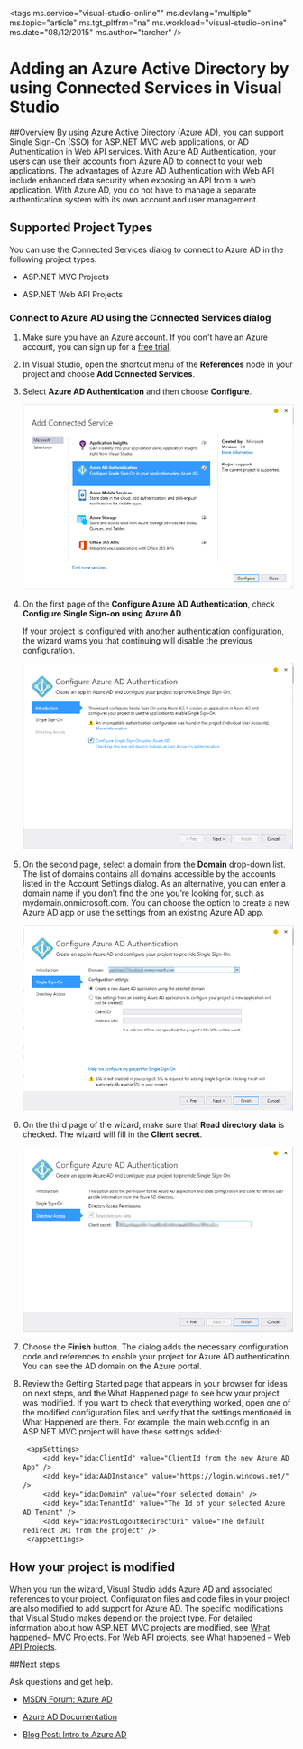 <properties 
   pageTitle="Adding an Azure Active Directory by using Connected Services in Visual Studio | Microsoft Azure"
   description="Add an Azure Active Directory by using the Visual Studio Add Connected Services dialog box"
   services="visual-studio-online"
   documentationCenter="na"
   authors="tarcher"
   manager="douge"
   editor="tlee" />
<tags 
   ms.service="visual-studio-online""
   ms.devlang="multiple"
   ms.topic="article"
   ms.tgt_pltfrm="na"
   ms.workload="visual-studio-online"
   ms.date="08/12/2015"
   ms.author="tarcher" />

# Adding an Azure Active Directory by using Connected Services in Visual Studio 

##Overview
By using Azure Active Directory (Azure AD), you can support Single Sign-On (SSO) for ASP.NET MVC web applications, or AD Authentication in Web API services. With Azure AD Authentication, your users can use their accounts from Azure AD to connect to your web applications. The advantages of Azure AD Authentication with Web API include enhanced data security when exposing an API from a web application. With Azure AD, you do not have to manage a separate authentication system with its own account and user management.

## Supported Project Types

You can use the Connected Services dialog to connect to Azure AD in the following project types.

- ASP.NET MVC Projects

- ASP.NET Web API Projects


### Connect to Azure AD using the Connected Services dialog

1. Make sure you have an Azure account. If you don't have an Azure account, you can sign up for a [free trial](http://go.microsoft.com/fwlink/?LinkId=518146).

1. In Visual Studio, open the shortcut menu of the **References** node in your project and choose **Add Connected Services**.
1. Select **Azure AD Authentication** and then choose **Configure**.

    ![Choose Add Azure AD Authentication](./media/vs-azure-tools-connected-services-add-active-directory/connected-services-add-active-directory.png)

1. On the first page of the **Configure Azure AD Authentication**, check **Configure Single Sign-on using Azure AD**.

    If your project is configured with another authentication configuration, the wizard warns you that continuing will disable the previous configuration.

    ![Configure Azure AD in the wizard](./media/vs-azure-tools-connected-services-add-active-directory/configure-azure-ad-wizard-1.png)

1.  On the second page, select a domain from the **Domain** drop-down list. The list of domains contains all domains accessible by the accounts listed in the Account Settings dialog. As an alternative, you can enter a domain name if you don’t find the one you’re looking for, such as mydomain.onmicrosoft.com. You can choose the option to create a new Azure AD app or use the settings from an existing Azure AD app. 

    ![Configure Azure AD in the wizard](./media/vs-azure-tools-connected-services-add-active-directory/configure-azure-ad-wizard-2.png)


1. On the third page of the wizard, make sure that **Read directory data** is checked. The wizard will fill in the **Client secret**. 

    ![Configure Azure AD in the wizard](./media/vs-azure-tools-connected-services-add-active-directory/configure-azure-ad-wizard-3.png)

1. Choose the **Finish** button. The dialog adds the necessary configuration code and references to enable your project for Azure AD authentication. You can see the AD domain on the Azure portal.

1. Review the Getting Started page that appears in your browser for ideas on next steps, and the What Happened page to see how your project was modified. If you want to check that everything worked, open one of the modified configuration files and verify that the settings mentioned in What Happened are there. For example, the main web.config in an ASP.NET MVC project will have these settings added:

        <appSettings> 
            <add key="ida:ClientId" value="ClientId from the new Azure AD App" />
            <add key="ida:AADInstance" value="https://login.windows.net/" />
            <add key="ida:Domain" value="Your selected domain" />
            <add key="ida:TenantId" value="The Id of your selected Azure AD Tenant" />
            <add key="ida:PostLogoutRedirectUri" value="The default redirect URI from the project" />
        </appSettings>

## How your project is modified

When you run the wizard, Visual Studio adds Azure AD and associated references to your project. Configuration files and code files in your project are also modified to add support for Azure AD. The specific modifications that Visual Studio makes depend on the project type. For detailed information about how ASP.NET MVC projects are modified, see [What happened– MVC Projects](http://go.microsoft.com/fwlink/p/?LinkID=513809). For Web API projects, see [What happened – Web API Projects](http://go.microsoft.com/fwlink/p/?LinkId=513810).

##Next steps

Ask questions and get help.

 - [MSDN Forum: Azure AD](https://social.msdn.microsoft.com/forums/azure/home?forum=WindowsAzureAD)

 - [Azure AD Documentation](http://azure.microsoft.com/documentation/services/active-directory/)

 - [Blog Post: Intro to Azure AD](http://blogs.msdn.com/b/brunoterkaly/archive/2014/03/03/introduction-to-windows-azure-active-directory.aspx)

